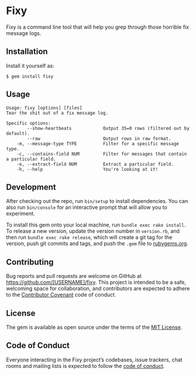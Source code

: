 # Fixy

Fixy is a command line tool that will help you grep through those horrible fix message logs.

## Installation

Install it yourself as:

    $ gem install fixy

## Usage

```
Usage: fixy [options] [files]
Tear the shit out of a fix message log.

Specific options:
        --show-heartbeats            Output 35=0 rows (filtered out by default).
        --raw                        Output rows in raw format.
    -m, --message-type TYPE          Filter for a specific message type.
    -c, --contains-field NUM         Filter for messages that contain a particular field.
    -e, --extract-field NUM          Extract a particular field.
    -h, --help                       You're looking at it!
```

## Development

After checking out the repo, run `bin/setup` to install dependencies. You can also run `bin/console` for an interactive prompt that will allow you to experiment.

To install this gem onto your local machine, run `bundle exec rake install`. To release a new version, update the version number in `version.rb`, and then run `bundle exec rake release`, which will create a git tag for the version, push git commits and tags, and push the `.gem` file to [rubygems.org](https://rubygems.org).

## Contributing

Bug reports and pull requests are welcome on GitHub at https://github.com/[USERNAME]/fixy. This project is intended to be a safe, welcoming space for collaboration, and contributors are expected to adhere to the [Contributor Covenant](http://contributor-covenant.org) code of conduct.

## License

The gem is available as open source under the terms of the [MIT License](http://opensource.org/licenses/MIT).

## Code of Conduct

Everyone interacting in the Fixy project’s codebases, issue trackers, chat rooms and mailing lists is expected to follow the [code of conduct](https://github.com/[USERNAME]/fixy/blob/master/CODE_OF_CONDUCT.md).
